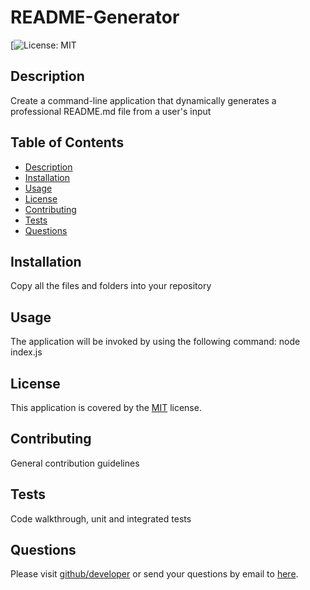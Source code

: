 
  # README-Generator

  [![License: MIT](https://img.shields.io/badge/license-MIT-yellow.svg)

  ## Description
  Create a command-line application that dynamically generates a professional README.md file from a user's input

  ## Table of Contents
  * [Description](#description)
  * [Installation](#installation)
  * [Usage](#usage)
  * [License](#license)
  * [Contributing](#contributing)
  * [Tests](#tests)
  * [Questions](#questions)
  
  ## Installation
  Copy all the files and folders into your repository

  ## Usage
  The application will be invoked by using the following command: node index.js

  ## License
  This application is covered by the [MIT](https://opensource.org/licenses/MIT) license.

  ## Contributing
  General contribution guidelines

  ## Tests
  Code walkthrough, unit and integrated tests
  
  ## Questions
  Please visit [github/developer](https://github.com/developer) or send your questions by email to [here](mailto:developer@gmail.com).
